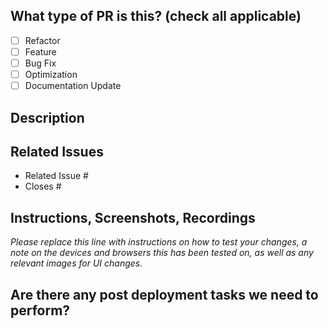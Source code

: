 ## What type of PR is this? (check all applicable)

- [ ] Refactor
- [ ] Feature
- [ ] Bug Fix
- [ ] Optimization
- [ ] Documentation Update

## Description

## Related Issues

- Related Issue #
- Closes #

## Instructions, Screenshots, Recordings

_Please replace this line with instructions on how to test your changes, a note
on the devices and browsers this has been tested on, as well as any relevant
images for UI changes._

## Are there any post deployment tasks we need to perform?


